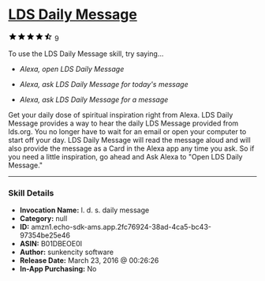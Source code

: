 # [LDS Daily Message](http://alexa.amazon.com/#skills/amzn1.echo-sdk-ams.app.2fc76924-38ad-4ca5-bc43-97354be25e46)
![4.1 stars](../../images/ic_star_black_18dp_1x.png)![4.1 stars](../../images/ic_star_black_18dp_1x.png)![4.1 stars](../../images/ic_star_black_18dp_1x.png)![4.1 stars](../../images/ic_star_black_18dp_1x.png)![4.1 stars](../../images/ic_star_half_black_18dp_1x.png) 9

To use the LDS Daily Message skill, try saying...

* *Alexa, open LDS Daily Message*

* *Alexa, ask LDS Daily Message for today's message*

* *Alexa, ask LDS Daily Message for a message*

Get your daily dose of spiritual inspiration right from Alexa. LDS Daily Message provides a way to hear the daily LDS Message provided from lds.org. You no longer have to wait for an email or open your computer to start off your day.  LDS Daily Message will read the message aloud and will also provide the message as a Card in the Alexa app any time you ask.  So if you need a little inspiration, go ahead and Ask Alexa to "Open LDS Daily Message."

***

### Skill Details

* **Invocation Name:** l. d. s. daily message
* **Category:** null
* **ID:** amzn1.echo-sdk-ams.app.2fc76924-38ad-4ca5-bc43-97354be25e46
* **ASIN:** B01DBEOE0I
* **Author:** sunkencity software
* **Release Date:** March 23, 2016 @ 00:26:26
* **In-App Purchasing:** No
